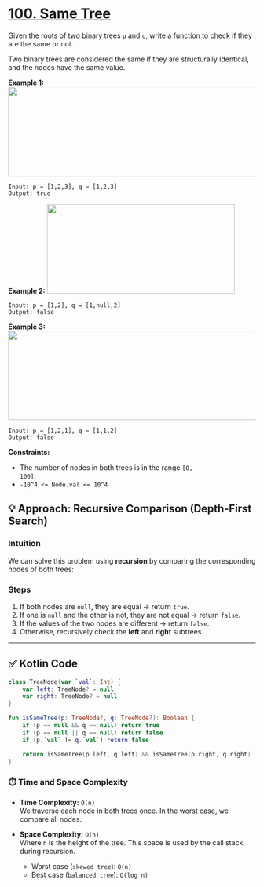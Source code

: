 # [100. Same Tree](https://leetcode.com/problems/same-tree/description/?envType=study-plan-v2&envId=top-interview-150)<Badge type="warning" text="Easy" />

Given the roots of two binary trees <code>p</code> and <code>q</code>, write a function to check if they are the same or not.

Two binary trees are considered the same if they are structurally identical, and the nodes have the same value.

**Example 1:** 
<img alt="" src="https://assets.leetcode.com/uploads/2020/12/20/ex1.jpg" style="width: 622px; height: 182px;">

```
Input: p = [1,2,3], q = [1,2,3]
Output: true
```

**Example 2:** 
<img alt="" src="https://assets.leetcode.com/uploads/2020/12/20/ex2.jpg" style="width: 382px; height: 182px;">

```
Input: p = [1,2], q = [1,null,2]
Output: false
```

**Example 3:** 
<img alt="" src="https://assets.leetcode.com/uploads/2020/12/20/ex3.jpg" style="width: 622px; height: 182px;">

```
Input: p = [1,2,1], q = [1,1,2]
Output: false
```

**Constraints:** 

- The number of nodes in both trees is in the range <code>[0, 100]</code>.
- <code>-10^4 <= Node.val <= 10^4</code>

## 💡 Approach: Recursive Comparison (Depth-First Search)

### Intuition

We can solve this problem using **recursion** by comparing the corresponding nodes of both trees:

### Steps

1. If both nodes are `null`, they are equal → return `true`.
2. If one is `null` and the other is not, they are not equal → return `false`.
3. If the values of the two nodes are different → return `false`.
4. Otherwise, recursively check the **left** and **right** subtrees.

---

## ✅ Kotlin Code

```kotlin
class TreeNode(var `val`: Int) {
    var left: TreeNode? = null
    var right: TreeNode? = null
}

fun isSameTree(p: TreeNode?, q: TreeNode?): Boolean {
    if (p == null && q == null) return true
    if (p == null || q == null) return false
    if (p.`val` != q.`val`) return false

    return isSameTree(p.left, q.left) && isSameTree(p.right, q.right)
}
```

### ⏱️ Time and Space Complexity

- **Time Complexity:** `O(n)`  
  We traverse each node in both trees once. In the worst case, we compare all nodes.

- **Space Complexity:** `O(h)`  
  Where `h` is the height of the tree. This space is used by the call stack during recursion.
  - Worst case (`skewed tree`): `O(n)`
  - Best case (`balanced tree`): `O(log n)`